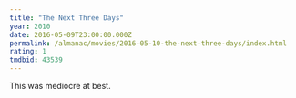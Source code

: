 ```yaml
---
title: "The Next Three Days"
year: 2010
date: 2016-05-09T23:00:00.000Z
permalink: /almanac/movies/2016-05-10-the-next-three-days/index.html
rating: 1
tmdbid: 43539
---
```


This was mediocre at best.
